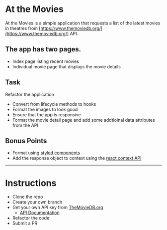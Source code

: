 # At the Movies

At the Movies is a simple application that requests a list of the latest movies in theatres from [https://www.themoviedb.org/](https://www.themoviedb.org/) API.


## The app has two pages.

- Index page listing recent movies
- Individual movie page that displays the movie details

## Task

Refactor the application

- Convert from lifecycle methods to hooks
- Format the images to look good
- Ensure that the app is responsive
- Format the movie detail page and add some addtioinal data attributes from the API

## Bonus Points

- Format using [styled components](https://www.styled-components.com/)
- Add the response object to context using the [react context API](https://reactjs.org/docs/context.html)

---

# Instructions

- Clone the repo
- Create your own branch
- Get your own API key from [TheMovieDB.org](https://www.themoviedb.org/)
  - [API Documentation](https://developers.themoviedb.org/3/getting-started/introduction)
- Refactor the code
- Submit a PR
